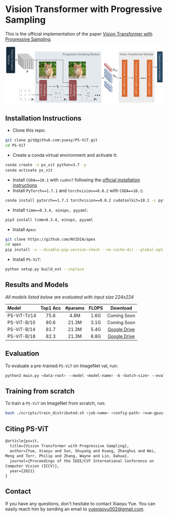 # Vision Transformer with Progressive Sampling

This is the official implementation of the paper [Vision Transformer with Progressive Sampling](https://arxiv.org/abs/2108.01684).


![Visual Parser](imgs/overview.png)


## Installation Instructions
- Clone this repo:

```bash
git clone git@github.com:yuexy/PS-ViT.git
cd PS-ViT
```

- Create a conda virtual environment and activate it:

```bash
conda create -n ps_vit python=3.7 -y
conda activate ps_vit
```

- Install `CUDA==10.1` with `cudnn7` following
  the [official installation instructions](https://docs.nvidia.com/cuda/cuda-installation-guide-linux/index.html)
- Install `PyTorch==1.7.1` and `torchvision==0.8.2` with `CUDA==10.1`:

```bash
conda install pytorch==1.7.1 torchvision==0.8.2 cudatoolkit=10.1 -c pytorch
```

- Install `timm==0.3.4, einops, pyyaml`:

```bash
pip3 install timm=0.3.4, einops, pyyaml
```

- Install `Apex`:

```bash
git clone https://github.com/NVIDIA/apex
cd apex
pip install -v --disable-pip-version-check --no-cache-dir --global-option="--cpp_ext" --global-option="--cuda_ext" ./
```

- Install `PS-ViT`:

```bash
python setup.py build_ext --inplace
```


## Results and Models
*All models listed below are evaluated with input size 224x224*

| Model      | Top1 Acc | #params | FLOPS |   Download  |
| :---       |  :---:   |  :---:  | :---: |    :---:    | 
| PS-ViT-Ti/14 |  75.6    |  4.8M  | 1.6G | Coming Soon |
| PS-ViT-B/10 |  80.6    |  21.3M  | 3.1G | Coming Soon |
| PS-ViT-B/14 |  81.7    |  21.3M  | 5.4G | [Google Drive](https://drive.google.com/file/d/1FAAOCbpgPKlSe3dWIzQLg8JK6okvZkC5/view?usp=sharing) |
| PS-ViT-B/18 |  82.3    |  21.3M  | 8.8G | [Google Drive](https://drive.google.com/file/d/1KG4TdrfbNNdbNImCPCdSeQ5Y-gkDMlnr/view?usp=sharing) |

## Evaluation

To evaluate a pre-trained `PS-ViT` on ImageNet val, run:

```bash
python3 main.py <data-root> --model <model-name> -b <batch-size> --eval_checkpoint <path-to-checkpoint>
```

## Training from scratch

To train a `PS-ViT` on ImageNet from scratch, run:

```bash
bash ./scripts/train_distributed.sh <job-name> <config-path> <num-gpus>
```

## Citing PS-ViT
```
@article{psvit,
  title={Vision Transformer with Progressive Sampling},
  author={Yue, Xiaoyu and Sun, Shuyang and Kuang, Zhanghui and Wei, Meng and Torr, Philip and Zhang, Wayne and Lin, Dahua},
  journal={Proceedings of the IEEE/CVF International Conference on Computer Vision (ICCV)},
  year={2021}
}
```

## Contact
If you have any questions, don't hesitate to contact Xiaoyu Yue.
You can easily reach him by sending an email to yuexiaoyu002@gmail.com.
